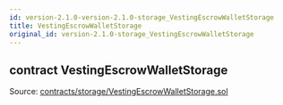 ```yaml
---
id: version-2.1.0-version-2.1.0-storage_VestingEscrowWalletStorage
title: VestingEscrowWalletStorage
original_id: version-2.1.0-storage_VestingEscrowWalletStorage
---
```


<div class="contract-doc"><div class="contract"><h2 class="contract-header"><span class="contract-kind">contract</span> VestingEscrowWalletStorage</h2><div class="source">Source: <a href="https://github.com/PolymathNetwork/polymath-core/blob/v2.1.0/contracts/storage/VestingEscrowWalletStorage.sol" target="_blank">contracts/storage/VestingEscrowWalletStorage.sol</a></div></div></div>

